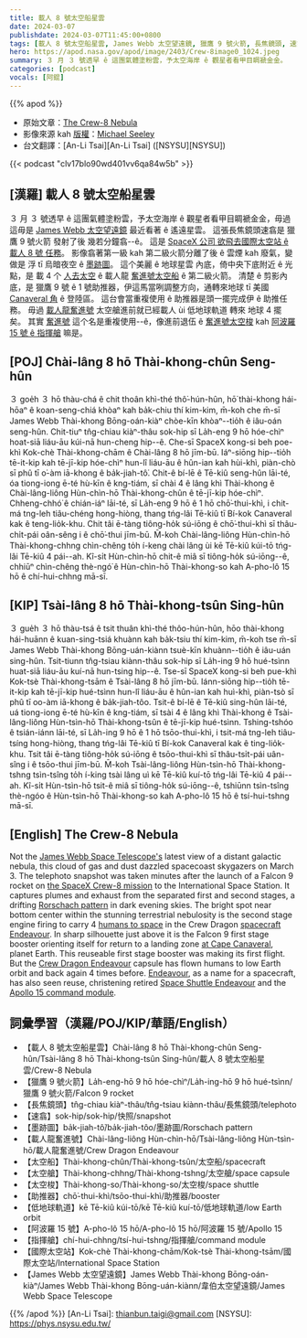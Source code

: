 ```yaml
---
title: 載人 8 號太空船星雲
date: 2024-03-07
publishdate: 2024-03-07T11:45:00+0800
tags: [載人 8 號太空船星雲, James Webb 太空望遠鏡, 獵鷹 9 號火箭, 長焦鏡頭, 速翕, 墨跡圖, 載人龍奮進號, 太空船, 太空艙, 太空梭, 助推器, 低地球軌道, 阿波羅 15 號, 指揮艙, 國際太空站]
hero: https://apod.nasa.gov/apod/image/2403/Crew-8image0_1024.jpeg
summary: ３ 月 ３ 號透早 ê 這團氣體塗粉雲，予太空海岸 ê 觀星者看甲目睭褫金金。
categories: [podcast]
vocals: [阿錕]
---
```


{{% apod %}}

- 原始文章：[The Crew-8 Nebula](https://apod.nasa.gov/apod/ap240307.html)
- 影像來源 kah [版權][copyright]：[Michael Seeley](http://www.mseeley.net/)
- 台文翻譯：[An-Li Tsai][An-Li Tsai] ([NSYSU][NSYSU])

{{< podcast "clv17blo90wd401vv6qa84w5b" >}}

## [漢羅] 載人 8 號太空船星雲
３ 月 ３ 號透早 ê 這團氣體塗粉雲，予太空海岸 ê 觀星者看甲目睭褫金金，毋過這毋是 [James Webb 太空望遠鏡][James Webb Space Telescope's] 最近看著 ê 遙遠星雲。
這張長焦鏡頭速翕是 獵鷹 9 號火箭 發射了後 幾若分鐘翕--ê。
這是 [SpaceX 公司 欲飛去國際太空站 ê 載人 8 號 任務][the SpaceX Crew-8 mission]。
影像翕著第一級 kah 第二級火箭分離了後 ê 雲煙 kah 廢氣，變做是 浮 tī 烏暗夜空 ê [墨跡圖][Rorschach pattern]。
這个美麗 ê 地球星雲 內底，倚中央下底附近 ê 光點，是 載 4 个 [人去太空][humans to space] ê 載人龍 [奮進號太空船][spacecraft Endeavour] ê 第二級火箭。
清楚 ê 剪影內底，是 獵鷹 9 號 ê 1 號助推器，伊這馬當咧調整方向，通轉來地球 tī 美國 [Canaveral 角][at Cape Canaveral] ê 登陸區。
這台會當重複使用 ê 助推器是頭一擺完成伊 ê 助推任務。
毋過 [載人龍奮進號][Crew Dragon Endeavour] 太空艙進前就已經載人 ùi 低地球軌道 轉來 地球 4 擺矣。
其實 [奮進號][Endeavour] 這个名是重複使用--ê，像進前退伍 ê [奮進號太空梭][Space Shuttle Endeavour] kah [阿波羅 15 號 ê 指揮艙][Apollo 15 command module] 嘛是。

## [POJ] Chài-lâng 8 hō Thài-khong-chûn Seng-hûn
３ goe̍h ３ hō thàu-chá ê chit thoân khì-thé thô͘-hún-hûn, hō͘ thài-khong hái-hōaⁿ ê koan-seng-chiá khòaⁿ kah ba̍k-chiu thí kim-kim, m̄-koh che m̄-sī James Webb Thài-khong Bōng-oán-kiàⁿ chòe-kīn khòaⁿ--tio̍h ê iâu-oán seng-hûn.
Chit-tiuⁿ tn̂g-chiau kiàⁿ-thâu sok-hip sī La̍h-eng 9 hō hóe-chìⁿ hoat-siā liáu-āu kúi-nā hun-cheng hip--ê.
Che-sī SpaceX kong-si beh poe-khì Kok-chè Thài-khong-chām ê Chài-lâng 8 hō jīm-bū.
Iáⁿ-siōng hip--tio̍h tē-it-kip kah tē-jī-kip hóe-chìⁿ hun-lî liáu-āu ê hûn-ian kah hùi-khì, piàn-chò sī phû tī o͘-àm iā-khong ê ba̍k-jiah-tô͘.
Chit-ê bí-lē ê Tē-kiû seng-hûn lāi-té, óa tiong-iong ē-té hù-kīn ê kng-tiám, sī chài 4 ê lâng khì Thài-khong ê Chài-lâng-liông Hùn-chìn-hō Thài-khong-chûn ê tē-jī-kip hóe-chìⁿ.
Chheng-chhó͘ ê chián-iáⁿ lāi-té, sī La̍h-eng 9 hō ê 1 hō chō͘-thui-khì, i chit-má tng-leh tiâu-chéng hong-hiòng, thang tńg-lâi Tē-kiû tī Bí-kok Canaveral kak ê teng-lio̍k-khu.
Chit tâi ē-tàng tiông-ho̍k sú-iōng ê chō͘-thui-khì sī thâu-chi̍t-pái oân-sêng i ê chō͘-thui jīm-bū.
M̄-koh Chài-lâng-liông Hùn-chìn-hō Thài-khong-chhng chìn-chêng to̍h í-keng chài lâng ùi kē Tē-kiû kúi-tō tńg-lâi Tē-kiû 4 pái--ah.
Kî-si̍t Hùn-chìn-hō chit-ê miâ sī tiông-ho̍k sú-iōng--ê, chhiūⁿ chìn-chêng thè-ngó͘ ê Hùn-chìn-hō Thài-khong-so kah A-pho-lô 15 hō ê chí-hui-chhng mā-sī.

## [KIP] Tsài-lâng 8 hō Thài-khong-tsûn Sing-hûn
３ gue̍h ３ hō thàu-tsá ê tsit thuân khì-thé thôo-hún-hûn, hōo thài-khong hái-huānn ê kuan-sing-tsiá khuànn kah ba̍k-tsiu thí kim-kim, m̄-koh tse m̄-sī James Webb Thài-khong Bōng-uán-kiànn tsuè-kīn khuànn--tio̍h ê iâu-uán sing-hûn.
Tsit-tiunn tn̂g-tsiau kiànn-thâu sok-hip sī La̍h-ing 9 hō hué-tsìnn huat-siā liáu-āu kuí-nā hun-tsing hip--ê.
Tse-sī SpaceX kong-si beh pue-khì Kok-tsè Thài-khong-tsām ê Tsài-lâng 8 hō jīm-bū.
Iánn-siōng hip--tio̍h tē-it-kip kah tē-jī-kip hué-tsìnn hun-lî liáu-āu ê hûn-ian kah huì-khì, piàn-tsò sī phû tī oo-àm iā-khong ê ba̍k-jiah-tôo.
Tsit-ê bí-lē ê Tē-kiû sing-hûn lāi-té, uá tiong-iong ē-té hù-kīn ê kng-tiám, sī tsài 4 ê lâng khì Thài-khong ê Tsài-lâng-liông Hùn-tsìn-hō Thài-khong-tsûn ê tē-jī-kip hué-tsìnn.
Tshing-tshóo ê tsián-iánn lāi-té, sī La̍h-ing 9 hō ê 1 hō tsōo-thui-khì, i tsit-má tng-leh tiâu-tsíng hong-hiòng, thang tńg-lâi Tē-kiû tī Bí-kok Canaveral kak ê ting-lio̍k-khu.
Tsit tâi ē-tàng tiông-ho̍k sú-iōng ê tsōo-thui-khì sī thâu-tsi̍t-pái uân-sîng i ê tsōo-thui jīm-bū.
M̄-koh Tsài-lâng-liông Hùn-tsìn-hō Thài-khong-tshng tsìn-tsîng to̍h í-king tsài lâng uì kē Tē-kiû kuí-tō tńg-lâi Tē-kiû 4 pái--ah.
Kî-si̍t Hùn-tsìn-hō tsit-ê miâ sī tiông-ho̍k sú-iōng--ê, tshiūnn tsìn-tsîng thè-ngóo ê Hùn-tsìn-hō Thài-khong-so kah A-pho-lô 15 hō ê tsí-hui-tshng mā-sī.

## [English] The Crew-8 Nebula
Not the [James Webb Space Telescope's][James Webb Space Telescope's] latest view of a distant galactic nebula, this cloud of gas and dust dazzled spacecoast skygazers on March 3.
The telephoto snapshot was taken minutes after the launch of a Falcon 9 rocket on [the SpaceX Crew-8 mission][the SpaceX Crew-8 mission] to the International Space Station.
It captures plumes and exhaust from the separated first and second stages, a drifting [Rorschach pattern][Rorschach pattern] in dark evening skies.
The bright spot near bottom center within the stunning terrestrial nebulosity is the second stage engine firing to carry 4 [humans to space][humans to space] in the Crew Dragon [spacecraft Endeavour][spacecraft Endeavour].
In sharp silhouette just above it is the Falcon 9 first stage booster orienting itself for return to a landing zone [at Cape Canaveral][at Cape Canaveral], planet Earth.
This reuseable first stage booster was making its first flight.
But the [Crew Dragon Endeavour][Crew Dragon Endeavour] capsule has flown humans to low Earth orbit and back again 4 times before.
[Endeavour][Endeavour], as a name for a spacecraft, has also seen reuse, christening retired [Space Shuttle Endeavour][Space Shuttle Endeavour] and the [Apollo 15 command module][Apollo 15 command module].

## 詞彙學習（漢羅/POJ/KIP/華語/English）
- 【載人 8 號太空船星雲】Chài-lâng 8 hō Thài-khong-chûn Seng-hûn/Tsài-lâng 8 hō Thài-khong-tsûn Sing-hûn/載人 8 號太空船星雲/Crew-8 Nebula
- 【獵鷹 9 號火箭】La̍h-eng-hō 9 hō hóe-chìⁿ/La̍h-ing-hō 9 hō hué-tsìnn/獵鷹 9 號火箭/Falcon 9 rocket
- 【長焦鏡頭】tn̂g-chiau kiàⁿ-thâu/tn̂g-tsiau kiànn-thâu/長焦鏡頭/telephoto
- 【速翕】sok-hip/sok-hip/快照/snapshot
- 【墨跡圖】ba̍k-jiah-tô͘/ba̍k-jiah-tôo/墨跡圖/Rorschach pattern
- 【載人龍奮進號】Chài-lâng-liông Hùn-chìn-hō/Tsài-lâng-liông Hùn-tsìn-hō/載人龍奮進號/Crew Dragon Endeavour
- 【太空船】Thài-khong-chûn/Thài-khong-tsûn/太空船/spacecraft
- 【太空艙】Thài-khong-chhng/Thài-khong-tshng/太空艙/space capsule
- 【太空梭】Thài-khong-so/Thài-khong-so/太空梭/space shuttle
- 【助推器】chō͘-thui-khì/tsōo-thui-khì/助推器/booster
- 【低地球軌道】kē Tē-kiû kúi-tō/kē Tē-kiû kuí-tō/低地球軌道/low Earth orbit
- 【阿波羅 15 號】A-pho-lô 15 hō/A-pho-lô 15 hō/阿波羅 15 號/Apollo 15
- 【指揮艙】chí-hui-chhng/tsí-hui-tshng/指揮艙/command module
- 【國際太空站】Kok-chè Thài-khong-chām/Kok-tsè Thài-khong-tsām/國際太空站/International Space Station
- 【James Webb 太空望遠鏡】James Webb Thài-khong Bōng-oán-kiàⁿ/James Webb Thài-khong Bōng-uán-kiànn/韋伯太空望遠鏡/James Webb Space Telescope

{{% /apod %}}
[An-Li Tsai]: thianbun.taigi@gmail.com
[NSYSU]: https://phys.nsysu.edu.tw/

[copyright]: https://apod.nasa.gov/apod/fap/lib/about_apod.html#srapply
[License]: https://creativecommons.org/licenses/by/3.0/

[James Webb Space Telescope's]:https://apod.nasa.gov/apod/ap230713.html
[the SpaceX Crew-8 mission]:https://www.nasa.gov/news-release/nasas-spacex-crew-8-launches-to-international-space-station/
[Rorschach pattern]:https://apod.nasa.gov/apod/ap211030.html
[humans to space]:https://www.nasa.gov/humans-in-space/astronauts/
[spacecraft Endeavour]:https://www.youtube.com/watch?v=mMSzxmsXXwY
[at Cape Canaveral]:https://apod.nasa.gov/apod/ap230803.html
[Crew Dragon Endeavour]:https://en.wikipedia.org/wiki/Crew_Dragon_Endeavour
[Endeavour]:https://en.wikipedia.org/wiki/HMS_Endeavour
[Space Shuttle Endeavour]:https://apod.nasa.gov/apod/ap140831.html
[Apollo 15 command module]:https://www.nationalmuseum.af.mil/Visit/Museum-Exhibits/Fact-Sheets/Display/Article/197685/apollo-15-command-module/
